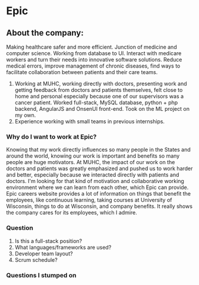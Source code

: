 # Epic

## About the company:
Making healthcare safer and more efficient. Junction of medicine and computer science. Working from database to UI.
Interact with medicare workers and turn their needs into innovative software solutions. Reduce medical errors, improve management of chronic diseases, find ways to facilitate collaboration between patients and their care teams.

1. Working at MUHC, working directly with doctors, presenting work and getting feedback from doctors and patients themselves, felt close to home and personal especially because one of our supervisors was a cancer patient. Worked full-stack, MySQL database, python + php backend, AngularJS and OnsenUI front-end. Took on the ML project on my own.
1. Experience working with small teams in previous internships.

### Why do I want to work at Epic?
Knowing that my work directly influences so many people in the States and around the world, knowing our work is important and benefits so many people are huge motivators. At MUHC, the impact of our work on the doctors and patients was greatly emphasized and pushed us to work harder and better, especially because we interacted directly with patients and doctors. I'm looking for that kind of motivation and collaborative working environment where we can learn from each other, which Epic can provide. 
Epic careers website provides a lot of information on things that benefit the employees, like continuous learning, taking courses at University of Wisconsin, things to do at Wisconsin, and company benefits. It really shows the company cares for its employees, which I admire.

### Question
1. Is this a full-stack position?
1. What languages/frameworks are used?
1. Developer team layout?
1. Scrum schedule?

### Questions I stumped on
